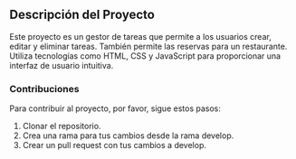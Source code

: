 ## Descripción del Proyecto

Este proyecto es un gestor de tareas que permite a los usuarios crear, editar y eliminar tareas. También permite las reservas para un restaurante. Utiliza tecnologías como HTML, CSS y JavaScript para proporcionar una interfaz de usuario intuitiva.

### Contribuciones

Para contribuir al proyecto, por favor, sigue estos pasos:

1. Clonar el repositorio.
2. Crea una rama para tus cambios desde la rama develop.
3. Crear un pull request con tus cambios a develop.
